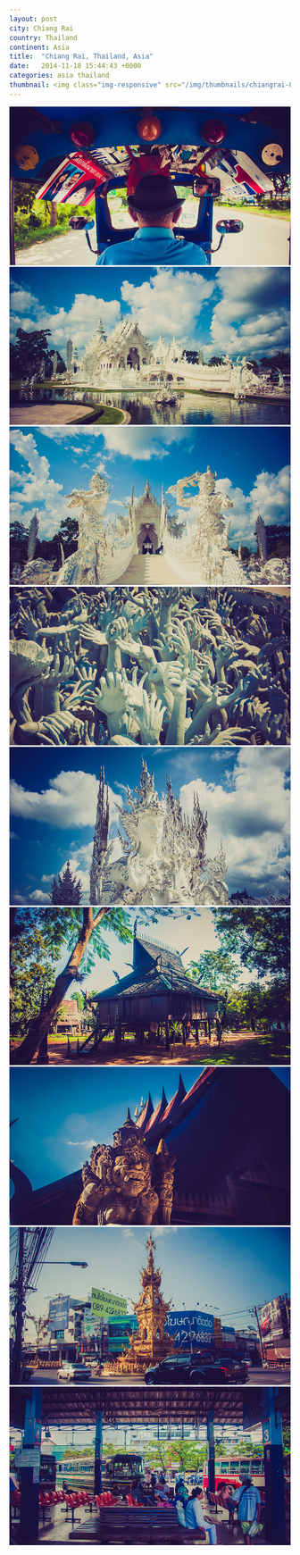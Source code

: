 ```yaml
---
layout: post
city: Chiang Rai
country: Thailand
continent: Asia
title:  "Chiang Rai, Thailand, Asia"
date:   2014-11-18 15:44:43 +0000
categories: asia thailand
thumbnail: <img class="img-responsive" src="/img/thumbnails/chiangrai-8.jpg" alt="Chiang Rai Thailand" />
---
```


<div class="img-container">
	<img class="img-responsive" src="/img/countries/thailand/chiangrai-1.jpg" alt="Chiang Rai, Thailand, Asia"/>
	<img class="img-responsive" src="/img/countries/thailand/chiangrai-2.jpg" alt="Chiang Rai, Thailand, Asia"/>
	<img class="img-responsive" src="/img/countries/thailand/chiangrai-3.jpg" alt="Chiang Rai, Thailand, Asia"/>
	<img class="img-responsive" src="/img/countries/thailand/chiangrai-4.jpg" alt="Chiang Rai, Thailand, Asia"/>
	<img class="img-responsive" src="/img/countries/thailand/chiangrai-5.jpg" alt="Chiang Rai, Thailand, Asia"/>
	<img class="img-responsive" src="/img/countries/thailand/chiangrai-6.jpg" alt="Chiang Rai, Thailand, Asia"/>
	<img class="img-responsive" src="/img/countries/thailand/chiangrai-8.jpg" alt="Chiang Rai, Thailand, Asia"/>
	<img class="img-responsive" src="/img/countries/thailand/chiangrai-9.jpg" alt="Chiang Rai, Thailand, Asia"/>
	<img class="img-responsive" src="/img/countries/thailand/chiangrai-10.jpg" alt="Chiang Rai, Thailand, Asia"/>
</div>
